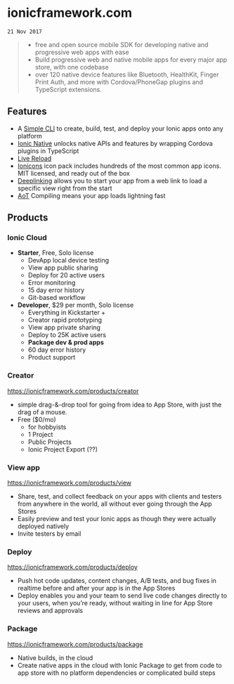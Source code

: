 # ionicframework.com
`21 Nov 2017`

> - free and open source mobile SDK for developing native and progressive web apps with ease
> - Build progressive web and native mobile apps for every major app store, with one codebase
> -  over 120 native device features like Bluetooth, HealthKit, Finger Print Auth, and more with Cordova/PhoneGap plugins and TypeScript extensions.

## Features
- A [Simple CLI](https://ionicframework.com/docs/cli/) to create, build, test, and deploy your Ionic apps onto any platform
- [Ionic Native](https://ionicframework.com/docs/native/) unlocks native APIs and features by wrapping Cordova plugins in TypeScript
- [Live Reload](https://blog.ionicframework.com/live-reload-all-things-ionic-cli/)
- [Ionicons](https://ionicframework.com/docs/ionicons/) icon pack includes hundreds of the most common app icons. MIT licensed, and ready out of the box
- [Deeplinking](https://blog.ionicframework.com/deeplinking-in-ionic-apps/) allows you to start your app from a web link to load a specific view right from the start
- [AoT](http://blog.ionicframework.com/ionic-build-process-updates/) Compiling means your app loads lightning fast

## Products
### Ionic Cloud
- **Starter**, Free, Solo license
	- DevApp local device testing
	- View app public sharing
	- Deploy for 20 active users
	- Error monitoring
	- 15 day error history
	- Git-based workflow
- **Developer**, $29 per month, Solo license
    - Everything in Kickstarter +
    - Creator rapid prototyping
    - View app private sharing
    - Deploy to 25K active users
    - **Package dev & prod apps**
    - 60 day error history
    - Product support


### Creator
https://ionicframework.com/products/creator
- simple drag-&-drop tool for going from idea to App Store, with just the drag of a mouse.
- Free ($0/mo)
	- for hobbyists
    - 1 Project
    - Public Projects
    - Ionic Project Export (??)

### View app
https://ionicframework.com/products/view
- Share, test, and collect feedback on your apps with clients and testers from anywhere in the world, all without ever going through the App Stores
- Easily preview and test your Ionic apps as though they were actually deployed natively
- Invite testers by email


### Deploy
https://ionicframework.com/products/deploy
- Push hot code updates, content changes, A/B tests, and bug fixes in realtime before and after your app is in the App Stores
- Deploy enables you and your team to send live code changes directly to your users, when you’re ready, without waiting in line for App Store reviews and approvals

### Package
https://ionicframework.com/products/package
- Native builds, in the cloud
- Create native apps in the cloud with Ionic Package to get from code to app store with no platform dependencies or complicated build steps
